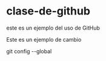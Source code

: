 # clase-de-github
este es un ejemplo del uso de GitHub

Este es un ejemplo de cambio

git config --global 